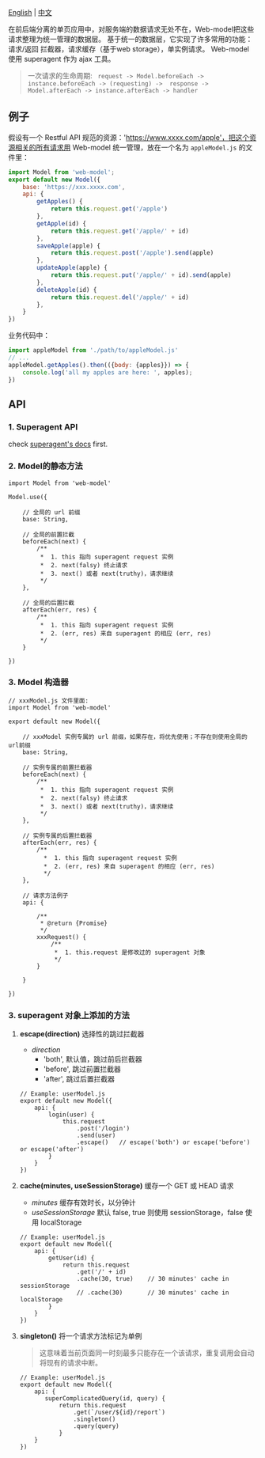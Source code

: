 [English](https://naeemo.github.io/web-model/) | [中文](https://naeemo.github.io/web-model/zh-CN.html) 

在前后端分离的单页应用中，对服务端的数据请求无处不在，Web-model把这些请求整理为统一管理的数据层。
基于统一的数据层，它实现了许多常用的功能：请求/返回 拦截器，请求缓存（基于web storage），单实例请求。
Web-model 使用 superagent 作为 ajax 工具。

> 一次请求的生命周期: 
    ``` 
    request -> Model.beforeEach -> instance.beforeEach
    -> (requesting) -> 
    response -> Model.afterEach -> instance.afterEach -> handler 
    ```

## 例子
假设有一个 Restful API 规范的资源：'https://www.xxxx.com/apple'，把这个资源相关的所有请求用 Web-model 统一管理，放在一个名为 `appleModel.js` 的文件里：
```javascript
import Model from 'web-model';
export default new Model({
    base: 'https://xxx.xxxx.com',
    api: {
        getApples() {
            return this.request.get('/apple')
        },
        getApple(id) {
            return this.request.get('/apple/' + id)
        },
        saveApple(apple) {
            return this.request.post('/apple').send(apple)
        },
        updateApple(apple) {
            return this.request.put('/apple/' + id).send(apple)
        },
        deleteApple(id) {
            return this.request.del('/apple/' + id)
        },
    }
})
```
业务代码中：
```javascript
import appleModel from './path/to/appleModel.js'
// ...
appleModel.getApples().then(({body: {apples}}) => {
    console.log('all my apples are here: ', apples);
})
```

## API

### 1. Superagent API

check [superagent's docs](http://visionmedia.github.io/superagent/) first.

### 2. Model的静态方法

```
import Model from 'web-model'

Model.use({

    // 全局的 url 前缀
    base: String,
    
    // 全局的前置拦截
    beforeEach(next) {
        /**
         *  1. this 指向 superagent request 实例
         *  2. next(falsy) 终止请求
         *  3. next() 或者 next(truthy)，请求继续
         */
    },
    
    // 全局的后置拦截
    afterEach(err, res) {
        /**
         *  1. this 指向 superagent request 实例
         *  2. (err, res) 来自 superagent 的相应 (err, res)
         */
    }
    
})
```

### 3. Model 构造器

```
// xxxModel.js 文件里面:
import Model from 'web-model'

export default new Model({

    // xxxModel 实例专属的 url 前缀，如果存在，将优先使用；不存在则使用全局的url前缀
    base: String,
    
    // 实例专属的前置拦截器
    beforeEach(next) {
        /**
         *  1. this 指向 superagent request 实例
         *  2. next(falsy) 终止请求
         *  3. next() 或者 next(truthy)，请求继续
         */
    },
    
    // 实例专属的后置拦截器
    afterEach(err, res) {
        /**
          *  1. this 指向 superagent request 实例
          *  2. (err, res) 来自 superagent 的相应 (err, res)
          */
    },
    
    // 请求方法例子
    api: {
        
        /**
         * @return {Promise}
         */
        xxxRequest() {
            /**
             *  1. this.request 是修改过的 superagent 对象
             */
        }
   
    }
    
})
```

### 3. superagent 对象上添加的方法

1. __escape(direction)__ 选择性的跳过拦截器

    - _direction_
        - 'both', 默认值，跳过前后拦截器
        - 'before', 跳过前置拦截器
        - 'after', 跳过后置拦截器
    
    ```
    // Example: userModel.js
    export default new Model({
        api: {
            login(user) {
                this.request
                    .post('/login')
                    .send(user)
                    .escape()   // escape('both') or escape('before') or escape('after')
            }
        }
    })
    ```

2. __cache(minutes, useSessionStorage)__ 缓存一个 GET 或 HEAD 请求

    - _minutes_ 缓存有效时长，以分钟计
    - _useSessionStorage_ 默认 false, true 则使用 sessionStorage，false 使用 localStorage
    
    ```
    // Example: userModel.js
    export default new Model({
        api: {
            getUser(id) {
                return this.request
                    .get('/' + id)      
                    .cache(30, true)    // 30 minutes' cache in sessionStorage
                    // .cache(30)       // 30 minutes' cache in localStorage
            }
        }
    })
    ```

3. __singleton()__ 将一个请求方法标记为单例

    > 这意味着当前页面同一时刻最多只能存在一个该请求，重复调用会自动将现有的请求中断。

    ```
    // Example: userModel.js
    export default new Model({
        api: {
           superComplicatedQuery(id, query) {
               return this.request
                   .get(`/user/${id}/report`)
                   .singleton()
                   .query(query)
               }
        }
    })
    ```
